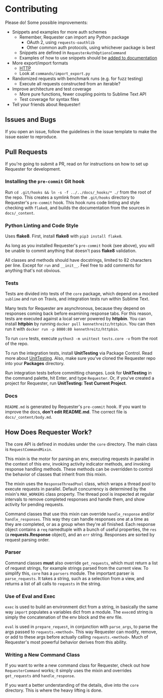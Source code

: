 # Contributing
Please do! Some possible improvements:

- Snippets and examples for more auth schemes
  + Remember, Requester can import any Python package
    * OAuth 2, using `requests-oauthlib`
    * Other common auth protocols, using whichever package is best
  + Snippets are defined in `RequesterAuthOptionsCommand` 
  + Examples of how to use snippets should be [added to documentation](https://github.com/kylebebak/Requester/blob/master/docs/_content/body.md)
- More export/import formats
  + [HTTP](https://tools.ietf.org/html/rfc7230)
  + Look at `commands/import_export.py`
- Randomized requests with benchmark runs (e.g. for fuzz testing)
  + Execute all requests constructed from an iterable?
- Improve architecture and test coverage
  + More pure functions, fewer coupling points to Sublime Text API
  + Test coverage for syntax files
- Tell your friends about Requester!


## Issues and Bugs
If you open an issue, follow the guidelines in the issue template to make the issue easier to reproduce.


## Pull Requests
If you're going to submit a PR, read on for instructions on how to set up Requester for development.


### Installing the `pre-commit` Git hook
Run `cd .git/hooks && ln -s -f ../../docs/_hooks/* ./` from the root of the repo. This creates a symlink from the `.git/hooks` directory to Requester's `pre-commit` hook. This hook runs code linting and style checking with `flake8`, and builds the documentation from the sources in `docs/_content`.


### Python Linting and Code Style
Uses __flake8__. First, install __flake8__ with `pip3 install flake8`.

As long as you installed Requester's `pre-commit` hook (see above), you will be unable to commit anything that doesn't pass __flake8__ validation.

All classes and methods should have docstrings, limited to 82 characters per line. Except for `run` and `__init__`. Feel free to add comments for anything that's not obvious.


### Tests
Tests are divided into tests of the `core` package, which depend on a mocked `sublime` and run on Travis, and integration tests run within Sublime Text.

Many tests for Requester are asynchronous, because they depend on responses coming back before examining response tabs. For this reason, tests are executed against a local server powered by __httpbin__. You can install __httpbin__ by running `docker pull kennethreitz/httpbin`. You can then run it with `docker run -p 8000:80 kennethreitz/httpbin`.

To run `core` tests, execute `python3 -m unittest tests.core -v` from the root of the repo. 

To run the integration tests, install __UnitTesting__ via Package Control. Read more about [UnitTesting](https://github.com/randy3k/UnitTesting-example). Also, make sure you've cloned the Requester repo into your __Packages__ directory.

Run integration tests before committing changes. Look for __UnitTesting__ in the command palette, hit Enter, and type `Requester`. Or, if you've created a project for Requester, run __UnitTesting: Test Current Project__.


### Docs
`README.md` is generated by Requester's `pre-commit` hook. If you want to improve the docs, __don't edit README.md__. The correct file is `docs/_content/body.md`.


## How Does Requester Work?
The core API is defined in modules under the `core` directory. The main class is `RequestCommandMixin`.

This mixin is the motor for parsing an env, executing requests in parallel in the context of this env, invoking activity indicator methods, and invoking response handling methods. These methods can be overridden to control the behavior of classes that inherit from this mixin.

The mixin uses the `ResponseThreadPool` class, which wraps a thread pool to execute requests in parallel. Default concurrency is determined by the mixin's `MAX_WORKERS` class property. The thread pool is inspected at regular intervals to remove completed responses and handle them, and show activity for pending requests.

Command classes that use this mixin can override `handle_response` and/or `handle_responses`. This way they can handle responses one at a time as they are completed, or as a group when they're all finished. Each response object contains a `req` namedtuple with a bunch of useful properties, the `res` (a __requests.Response__ object), and an `err` string. Responses are sorted by request parsing order.


### Parser
Command classes __must__ also override `get_requests`, which must return a list of request strings, for example strings parsed from the current view. To simplify this, `core` has a `parsers` module. The important parser is `parse_requests`. It takes a string, such as a selection from a view, and returns a list of all calls to `requests` in the string.


### Use of Eval and Exec
`exec` is used to build an environment dict from a string, in basically the same way `import` populates a variables dict from a module. The `exec`ed string is simply the concatenation of the env block and the env file.

`eval` is used in `prepare_request`, in conjunction with `parse_args`, to parse the args passed to `requests.<method>`. This way Requester can modify, remove, or add to these args before actually calling `requests.<method>`. Much of Requester's most powerful behavior derives from this ability.


### Writing a New Command Class
If you want to write a new command class for Requester, check out how `RequesterCommand` works; it simply uses the mixin and overrides `get_requests` and `handle_response`.

If you want a better understanding of the details, dive into the `core` directory. This is where the heavy lifting is done.

